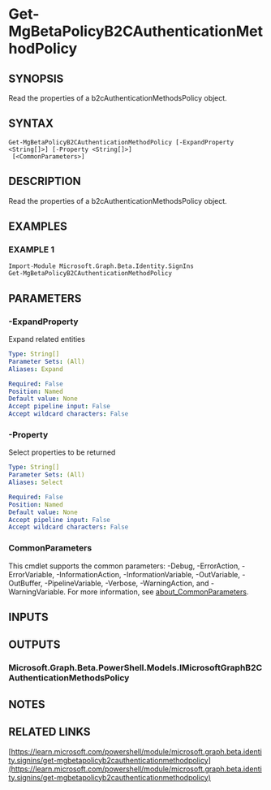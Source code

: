 ﻿---
external help file: Microsoft.Graph.Beta.Identity.SignIns-help.xml
Module Name: Microsoft.Graph.Beta.Identity.SignIns
online version: https://learn.microsoft.com/powershell/module/microsoft.graph.beta.identity.signins/get-mgbetapolicyb2cauthenticationmethodpolicy
schema: 2.0.0
---

# Get-MgBetaPolicyB2CAuthenticationMethodPolicy

## SYNOPSIS
Read the properties of a b2cAuthenticationMethodsPolicy object.

## SYNTAX

```
Get-MgBetaPolicyB2CAuthenticationMethodPolicy [-ExpandProperty <String[]>] [-Property <String[]>]
 [<CommonParameters>]
```

## DESCRIPTION
Read the properties of a b2cAuthenticationMethodsPolicy object.

## EXAMPLES

### EXAMPLE 1
```
Import-Module Microsoft.Graph.Beta.Identity.SignIns
Get-MgBetaPolicyB2CAuthenticationMethodPolicy
```

## PARAMETERS

### -ExpandProperty
Expand related entities

```yaml
Type: String[]
Parameter Sets: (All)
Aliases: Expand

Required: False
Position: Named
Default value: None
Accept pipeline input: False
Accept wildcard characters: False
```

### -Property
Select properties to be returned

```yaml
Type: String[]
Parameter Sets: (All)
Aliases: Select

Required: False
Position: Named
Default value: None
Accept pipeline input: False
Accept wildcard characters: False
```

### CommonParameters
This cmdlet supports the common parameters: -Debug, -ErrorAction, -ErrorVariable, -InformationAction, -InformationVariable, -OutVariable, -OutBuffer, -PipelineVariable, -Verbose, -WarningAction, and -WarningVariable. For more information, see [about_CommonParameters](http://go.microsoft.com/fwlink/?LinkID=113216).

## INPUTS

## OUTPUTS

### Microsoft.Graph.Beta.PowerShell.Models.IMicrosoftGraphB2CAuthenticationMethodsPolicy
## NOTES

## RELATED LINKS

[https://learn.microsoft.com/powershell/module/microsoft.graph.beta.identity.signins/get-mgbetapolicyb2cauthenticationmethodpolicy](https://learn.microsoft.com/powershell/module/microsoft.graph.beta.identity.signins/get-mgbetapolicyb2cauthenticationmethodpolicy)


